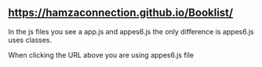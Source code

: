 ## https://hamzaconnection.github.io/Booklist/

In the js files you see a app.js and appes6.js the only difference is appes6.js uses classes.

When clicking the URL above you are using appes6.js file

